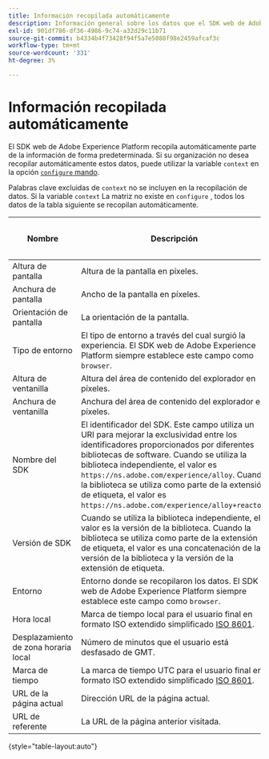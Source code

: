 ```yaml
---
title: Información recopilada automáticamente
description: Información general sobre los datos que el SDK web de Adobe Experience Platform recopila automáticamente.
exl-id: 901df786-df36-4986-9c74-a32d29c11b71
source-git-commit: b4334b4f73428f94f5a7e5088f98e2459afcaf3c
workflow-type: tm+mt
source-wordcount: '331'
ht-degree: 3%

---
```


# Información recopilada automáticamente

El SDK web de Adobe Experience Platform recopila automáticamente parte de la información de forma predeterminada. Si su organización no desea recopilar automáticamente estos datos, puede utilizar la variable `context` en la opción [`configure` mando](../fundamentals/configuring-the-sdk.md).

Palabras clave excluidas de `context` no se incluyen en la recopilación de datos. Si la variable `context` La matriz no existe en `configure` , todos los datos de la tabla siguiente se recopilan automáticamente.

| Nombre | Descripción | `context` palabra clave matricial | Ruta de XDM | Valor de ejemplo |
| --- | --- | --- | --- | --- |
| Altura de pantalla | Altura de la pantalla en píxeles. | `device` | `events[].xdm.device.screenHeight` | `900` |
| Anchura de pantalla | Ancho de la pantalla en píxeles. | `device` | `events[].xdm.device.screenWidth` | `1440` |
| Orientación de pantalla | La orientación de la pantalla. | `device` | `events[].xdm.device.screenOrientation` | `landscape` o `portrait` |
| Tipo de entorno | El tipo de entorno a través del cual surgió la experiencia. El SDK web de Adobe Experience Platform siempre establece este campo como `browser`. | `environment` | `events[].xdm.environment.type` | `browser` |
| Altura de ventanilla | Altura del área de contenido del explorador en píxeles. | `environment` | `events[].xdm.environment.browserDetails.viewportHeight` | `679` |
| Anchura de ventanilla | Anchura del área de contenido del explorador en píxeles. | `environment` | `events[].xdm.environment.browserDetails.viewportWidth` | `642` |
| Nombre del SDK | El identificador del SDK. Este campo utiliza un URI para mejorar la exclusividad entre los identificadores proporcionados por diferentes bibliotecas de software. Cuando se utiliza la biblioteca independiente, el valor es `https://ns.adobe.com/experience/alloy`. Cuando la biblioteca se utiliza como parte de la extensión de etiqueta, el valor es `https://ns.adobe.com/experience/alloy+reactor`. | | `events[].xdm.implementationDetails.name` | `https://ns.adobe.com/experience/alloy` |
| Versión de SDK | Cuando se utiliza la biblioteca independiente, el valor es la versión de la biblioteca. Cuando la biblioteca se utiliza como parte de la extensión de etiqueta, el valor es una concatenación de la versión de la biblioteca y la versión de la extensión de etiqueta. | | `events[].xdm.implementationDetails.version` | `2.1.0+2.1.3` |
| Entorno | Entorno donde se recopilaron los datos. El SDK web de Adobe Experience Platform siempre establece este campo como `browser`. | | `events[].xdm.implementationDetails.environment` | `browser` |
| Hora local | Marca de tiempo local para el usuario final en formato ISO extendido simplificado [ISO 8601](https://datatracker.ietf.org/doc/html/rfc3339#section-5.6). | `placeContext` | `events[].xdm.placeContext.localTime` | `YYYY-08-07T15:47:17.129-07:00` |
| Desplazamiento de zona horaria local | Número de minutos que el usuario está desfasado de GMT. | `placeContext` | `events[].xdm.placeContext.localTimezoneOffset` | `360` |
| Marca de tiempo | La marca de tiempo UTC para el usuario final en formato ISO extendido simplificado [ISO 8601](https://datatracker.ietf.org/doc/html/rfc3339#section-5.6). | Siempre incluido | `events[].xdm.timestamp` | `YYYY-08-07T22:47:17.129Z` |
| URL de la página actual | Dirección URL de la página actual. | `web` | `events[].xdm.web.webPageDetails.URL` | `https://example.com/index.html` |
| URL de referente | La URL de la página anterior visitada. | `web` | `events[].xdm.web.webReferrer.URL` | `http://example.org/linkedpage.html` |

{style="table-layout:auto"}
